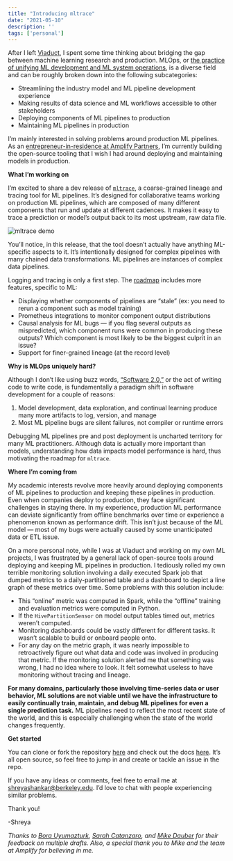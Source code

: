 ```yaml
---
title: "Introducing mltrace"
date: "2021-05-10"
description: ''
tags: ['personal']
---
```


After I left [Viaduct](https://www.viaduct.ai/), I spent some time thinking about bridging the gap between machine learning research and production. MLOps, or [the practice of unifying ML development and ML system operations](https://cloud.google.com/architecture/mlops-continuous-delivery-and-automation-pipelines-in-machine-learning), is a diverse field and can be roughly broken down into the following subcategories:


*   Streamlining the industry model and ML pipeline development experience
*   Making results of data science and ML workflows accessible to other stakeholders
*   Deploying components of ML pipelines to production
*   Maintaining ML pipelines in production

I’m mainly interested in solving problems around production ML pipelines. As an [entrepreneur-in-residence at Amplify Partners](https://amplifypartners.com/firm-news/welcome-shreya-shankar/), I’m currently building the open-source tooling that I wish I had around deploying and maintaining models in production.

**What I’m working on**

I’m excited to share a dev release of [`mltrace`](https://github.com/loglabs/mltrace), a coarse-grained lineage and tracing tool for ML pipelines. It’s designed for collaborative teams working on production ML pipelines, which are composed of many different components that run and update at different cadences. It makes it easy to trace a prediction or model’s output back to its most upstream, raw data file.

![mltrace demo](./mltrace.gif)

You’ll notice, in this release, that the tool doesn’t actually have anything ML-specific aspects to it. It’s intentionally designed for complex pipelines with many chained data transformations. ML pipelines are instances of complex data pipelines.

Logging and tracing is only a first step. The [roadmap](https://github.com/loglabs/mltrace#future-directions) includes more features, specific to ML:



*   Displaying whether components of pipelines are “stale” (ex: you need to rerun a component such as model training)
*   Prometheus integrations to monitor component output distributions
*   Causal analysis for ML bugs — if you flag several outputs as mispredicted, which component runs were common in producing these outputs? Which component is most likely to be the biggest culprit in an issue?
*   Support for finer-grained lineage (at the record level)

**Why is MLOps uniquely hard?**

Although I don’t like using buzz words, [“Software 2.0,”](https://karpathy.medium.com/software-2-0-a64152b37c35) or the act of writing code to write code, is fundamentally a paradigm shift in software development for a couple of reasons:

1. Model development, data exploration, and continual learning produce many more artifacts to log, version, and manage
2. Most ML pipeline bugs are silent failures, not compiler or runtime errors

Debugging ML pipelines pre and post deployment is uncharted territory for many ML practitioners. Although data is actually more important than models, understanding how data impacts model performance is hard, thus motivating the roadmap for `mltrace`. 


**Where I’m coming from**

My academic interests revolve more heavily around deploying components of ML pipelines to production and keeping these pipelines in production. Even when companies deploy to production, they face significant challenges in staying there. In my experience, production ML performance can deviate significantly from offline benchmarks over time or experience a phenomenon known as performance drift. This isn’t just because of the ML model — most of my bugs were actually caused by some unanticipated data or ETL issue.

On a more personal note, while I was at Viaduct and working on my own ML projects, I was frustrated by a general lack of open-source tools around deploying and keeping ML pipelines in production. I tediously rolled my own terrible monitoring solution involving a daily executed Spark job that dumped metrics to a daily-partitioned table and a dashboard to depict a line graph of these metrics over time. Some problems with this solution include:


*   This “online” metric was computed in Spark, while the “offline” training and evaluation metrics were computed in Python.
*   If the `HivePartitionSensor` on model output tables timed out, metrics weren’t computed.
*   Monitoring dashboards could be vastly different for different tasks. It wasn’t scalable to build or onboard people onto.
*   For any day on the metric graph, it was nearly impossible to retroactively figure out what data and code was involved in producing that metric. If the monitoring solution alerted me that something was wrong, I had no idea where to look. It felt somewhat useless to have monitoring without tracing and lineage.

**For many domains, particularly those involving time-series data or user behavior, ML solutions are not viable until we have the infrastructure to easily continually train, maintain, and debug ML pipelines for even a single prediction task.** ML pipelines need to reflect the most recent state of the world, and this is especially challenging when the state of the world changes frequently.

**Get started**

You can clone or fork the repository [here](https://github.com/loglabs/mltrace) and check out the docs [here](https://mltrace.readthedocs.io/en/latest/index.html). It’s all open source, so feel free to jump in and create or tackle an issue in the repo. 

If you have any ideas or comments, feel free to email me at [shreyashankar@berkeley.edu](mailto:shreyashankar@berkeley.edu). I’d love to chat with people experiencing similar problems.

Thank you!

-Shreya

*Thanks to [Bora Uyumazturk](https://bora-uyumazturk.github.io/), [Sarah Catanzaro](https://twitter.com/sarahcat21), and [Mike Dauber](https://twitter.com/dauber) for their feedback on multiple drafts. Also, a special thank you to Mike and the team at Amplify for believing in me.*